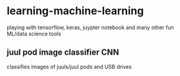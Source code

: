 # learning-machine-learning
playing with tensorflow, keras, juypter notebook and many other fun ML/data science tools

## juul pod image classifier CNN
classifies images of juuls/juul pods and USB drives
